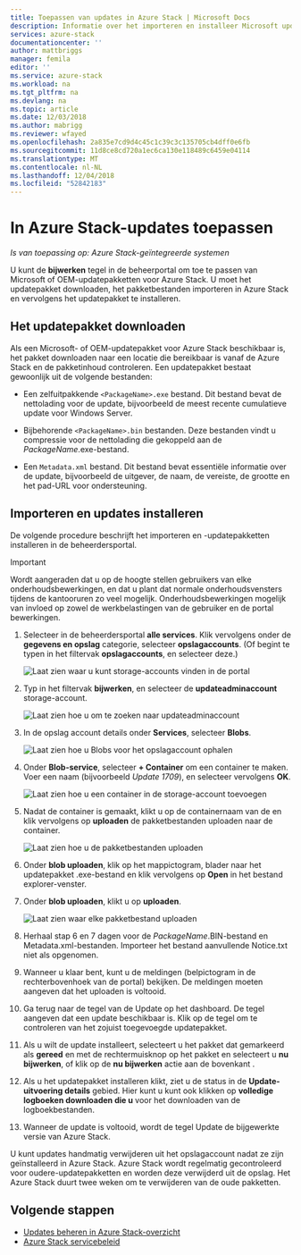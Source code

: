 ```yaml
---
title: Toepassen van updates in Azure Stack | Microsoft Docs
description: Informatie over het importeren en installeer Microsoft update-pakketten voor een geïntegreerde Azure Stack-systeem.
services: azure-stack
documentationcenter: ''
author: mattbriggs
manager: femila
editor: ''
ms.service: azure-stack
ms.workload: na
ms.tgt_pltfrm: na
ms.devlang: na
ms.topic: article
ms.date: 12/03/2018
ms.author: mabrigg
ms.reviewer: wfayed
ms.openlocfilehash: 2a835e7cd9d4c45c1c39c3c135705cb4dff0e6fb
ms.sourcegitcommit: 11d8ce8cd720a1ec6ca130e118489c6459e04114
ms.translationtype: MT
ms.contentlocale: nl-NL
ms.lasthandoff: 12/04/2018
ms.locfileid: "52842183"
---
```

# <a name="apply-updates-in-azure-stack"></a>In Azure Stack-updates toepassen

*Is van toepassing op: Azure Stack-geïntegreerde systemen*

U kunt de **bijwerken** tegel in de beheerportal om toe te passen van Microsoft of OEM-updatepakketten voor Azure Stack. U moet het updatepakket downloaden, het pakketbestanden importeren in Azure Stack en vervolgens het updatepakket te installeren.

## <a name="download-the-update-package"></a>Het updatepakket downloaden

Als een Microsoft- of OEM-updatepakket voor Azure Stack beschikbaar is, het pakket downloaden naar een locatie die bereikbaar is vanaf de Azure Stack en de pakketinhoud controleren. Een updatepakket bestaat gewoonlijk uit de volgende bestanden:

- Een zelfuitpakkende `<PackageName>.exe` bestand. Dit bestand bevat de nettolading voor de update, bijvoorbeeld de meest recente cumulatieve update voor Windows Server.

- Bijbehorende `<PackageName>.bin` bestanden. Deze bestanden vindt u compressie voor de nettolading die gekoppeld aan de *PackageName*.exe-bestand.

- Een `Metadata.xml` bestand. Dit bestand bevat essentiële informatie over de update, bijvoorbeeld de uitgever, de naam, de vereiste, de grootte en het pad-URL voor ondersteuning.

## <a name="import-and-install-updates"></a>Importeren en updates installeren

De volgende procedure beschrijft het importeren en -updatepakketten installeren in de beheerdersportal.

> [!IMPORTANT]  
> Wordt aangeraden dat u op de hoogte stellen gebruikers van elke onderhoudsbewerkingen, en dat u plant dat normale onderhoudsvensters tijdens de kantooruren zo veel mogelijk. Onderhoudsbewerkingen mogelijk van invloed op zowel de werkbelastingen van de gebruiker en de portal bewerkingen.

1. Selecteer in de beheerdersportal **alle services**. Klik vervolgens onder de **gegevens en opslag** categorie, selecteer **opslagaccounts**. (Of begint te typen in het filtervak **opslagaccounts**, en selecteer deze.)

    ![Laat zien waar u kunt storage-accounts vinden in de portal](media/azure-stack-apply-updates/ApplyUpdates1.png)

2. Typ in het filtervak **bijwerken**, en selecteer de **updateadminaccount** storage-account.

    ![Laat zien hoe u om te zoeken naar updateadminaccount](media/azure-stack-apply-updates/ApplyUpdates2.png)

3. In de opslag account details onder **Services**, selecteer **Blobs**.
 
    ![Laat zien hoe u Blobs voor het opslagaccount ophalen](media/azure-stack-apply-updates/ApplyUpdates3.png) 
 
4. Onder **Blob-service**, selecteer **+ Container** om een container te maken. Voer een naam (bijvoorbeeld *Update 1709*), en selecteer vervolgens **OK**.
 
     ![Laat zien hoe u een container in de storage-account toevoegen](media/azure-stack-apply-updates/ApplyUpdates4.png)

5. Nadat de container is gemaakt, klikt u op de containernaam van de en klik vervolgens op **uploaden** de pakketbestanden uploaden naar de container.
 
    ![Laat zien hoe u de pakketbestanden uploaden](media/azure-stack-apply-updates/ApplyUpdates5.png)

6. Onder **blob uploaden**, klik op het mappictogram, blader naar het updatepakket .exe-bestand en klik vervolgens op **Open** in het bestand explorer-venster.
  
7. Onder **blob uploaden**, klikt u op **uploaden**. 
  
    ![Laat zien waar elke pakketbestand uploaden](media/azure-stack-apply-updates/ApplyUpdates6.png)

8. Herhaal stap 6 en 7 dagen voor de *PackageName*.BIN-bestand en Metadata.xml-bestanden. Importeer het bestand aanvullende Notice.txt niet als opgenomen.
9. Wanneer u klaar bent, kunt u de meldingen (belpictogram in de rechterbovenhoek van de portal) bekijken. De meldingen moeten aangeven dat het uploaden is voltooid. 
10. Ga terug naar de tegel van de Update op het dashboard. De tegel aangeven dat een update beschikbaar is. Klik op de tegel om te controleren van het zojuist toegevoegde updatepakket.
11. Als u wilt de update installeert, selecteert u het pakket dat gemarkeerd als **gereed** en met de rechtermuisknop op het pakket en selecteert u **nu bijwerken**, of klik op de **nu bijwerken** actie aan de bovenkant .
12. Als u het updatepakket installeren klikt, ziet u de status in de **Update-uitvoering details** gebied. Hier kunt u kunt ook klikken op **volledige logboeken downloaden die u** voor het downloaden van de logboekbestanden.
13. Wanneer de update is voltooid, wordt de tegel Update de bijgewerkte versie van Azure Stack.

U kunt updates handmatig verwijderen uit het opslagaccount nadat ze zijn geïnstalleerd in Azure Stack. Azure Stack wordt regelmatig gecontroleerd voor oudere-updatepakketten en worden deze verwijderd uit de opslag. Het Azure Stack duurt twee weken om te verwijderen van de oude pakketten.

## <a name="next-steps"></a>Volgende stappen

- [Updates beheren in Azure Stack-overzicht](azure-stack-updates.md)
- [Azure Stack servicebeleid](azure-stack-servicing-policy.md)
